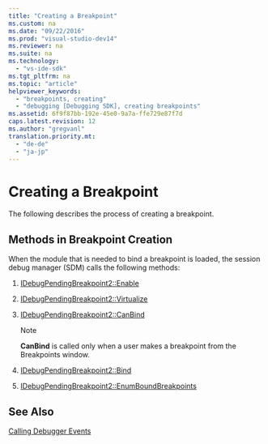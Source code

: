 ```yaml
---
title: "Creating a Breakpoint"
ms.custom: na
ms.date: "09/22/2016"
ms.prod: "visual-studio-dev14"
ms.reviewer: na
ms.suite: na
ms.technology: 
  - "vs-ide-sdk"
ms.tgt_pltfrm: na
ms.topic: "article"
helpviewer_keywords: 
  - "breakpoints, creating"
  - "debugging [Debugging SDK], creating breakpoints"
ms.assetid: 6f9f87bb-192e-45e0-9a7a-ffe729e87f7d
caps.latest.revision: 12
ms.author: "gregvanl"
translation.priority.mt: 
  - "de-de"
  - "ja-jp"
---
```

# Creating a Breakpoint
The following describes the process of creating a breakpoint.  
  
## Methods in Breakpoint Creation  
 When the module that is needed to bind a breakpoint is loaded, the session debug manager (SDM) calls the following methods:  
  
1.  [IDebugPendingBreakpoint2::Enable](../vs140/idebugpendingbreakpoint2--enable.md)  
  
2.  [IDebugPendingBreakpoint2::Virtualize](../vs140/idebugpendingbreakpoint2--virtualize.md)  
  
3.  [IDebugPendingBreakpoint2::CanBind](../vs140/idebugpendingbreakpoint2--canbind.md)  
  
    > [!NOTE]
    >  **CanBind** is called only when a user makes a breakpoint from the Breakpoints window.  
  
4.  [IDebugPendingBreakpoint2::Bind](../vs140/idebugpendingbreakpoint2--bind.md)  
  
5.  [IDebugPendingBreakpoint2::EnumBoundBreakpoints](../vs140/idebugpendingbreakpoint2--enumboundbreakpoints.md)  
  
## See Also  
 [Calling Debugger Events](../vs140/calling-debugger-events.md)